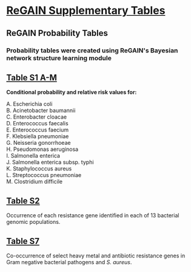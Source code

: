 # <ins>**ReGAIN Supplementary Tables**</ins>

## ReGAIN Probability Tables

### **Probability tables were created using ReGAIN's Bayesian network structure learning module**

## <ins>**Table S1 A-M**</ins>

**Conditional probability and relative risk values for:**

A. Escherichia coli <br />
B. Acinetobacter baumannii <br />
C. Enterobacter cloacae <br />
D. Enterococcus faecalis <br />
E. Enterococcus faecium <br />
F. Klebsiella pneumoniae <br />
G. Neisseria gonorrhoeae <br />
H. Pseudomonas aeruginosa <br />
I. Salmonella enterica <br />
J. Salmonella enterica subsp. typhi <br />
K. Staphylococcus aureus <br />
L. Streptococcus pneumoniae <br />
M. Clostridium difficile <br />

## <ins>**Table S2**</ins>

Occurrence of each resistance gene identified in each of 13 bacterial genomic populations.

## <ins>**Table S7**</ins>

Co-occurrence of select heavy metal and antibiotic resistance genes in Gram negative bacterial pathogens and *S. aureus*.
